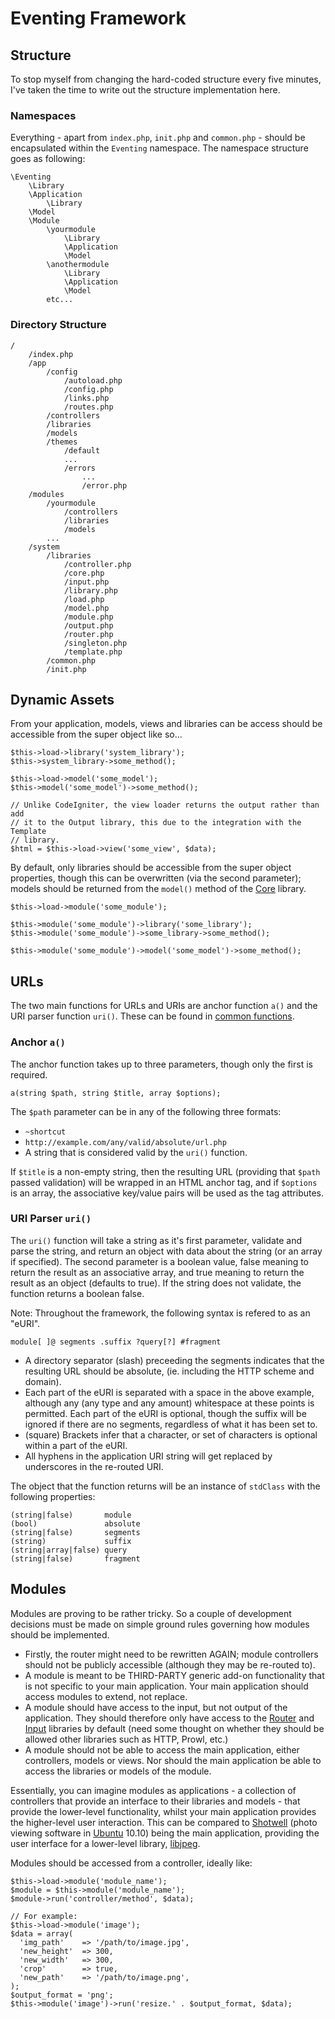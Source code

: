 # Eventing Framework

## Structure

To stop myself from changing the hard-coded structure every five minutes, I've
taken the time to write out the structure implementation here.

### Namespaces

Everything - apart from `index.php`, `init.php` and `common.php` - should be
encapsulated within the `Eventing` namespace. The namespace structure goes as
following:

    \Eventing
        \Library
        \Application
            \Library
        \Model
        \Module
            \yourmodule
                \Library
                \Application
                \Model
            \anothermodule
                \Library
                \Application
                \Model
            etc...

### Directory Structure

    /
        /index.php
        /app
            /config
                /autoload.php
                /config.php
                /links.php
                /routes.php
            /controllers
            /libraries
            /models
            /themes
                /default
                ...
                /errors
                    ...
                    /error.php
        /modules
            /yourmodule
                /controllers
                /libraries
                /models
            ...
        /system
            /libraries
                /controller.php
                /core.php
                /input.php
                /library.php
                /load.php
                /model.php
                /module.php
                /output.php
                /router.php
                /singleton.php
                /template.php
            /common.php
            /init.php

## Dynamic Assets

From your application, models, views and libraries can be access should be
accessible from the super object like so...

    $this->load->library('system_library');
    $this->system_library->some_method();

    $this->load->model('some_model');
    $this->model('some_model')->some_method();

    // Unlike CodeIgniter, the view loader returns the output rather than add
    // it to the Output library, this due to the integration with the Template
    // library.
    $html = $this->load->view('some_view', $data);

By default, only libraries should be accessible from the super object
properties, though this can be overwritten (via the second parameter); models
should be returned from the `model()` method of the [Core][7] library.

    $this->load->module('some_module');

    $this->module('some_module')->library('some_library');
    $this->module('some_module')->some_library->some_method();

    $this->module('some_module')->model('some_model')->some_method();

## URLs

The two main functions for URLs and URIs are anchor function `a()` and the URI
parser function `uri()`. These can be found in [common functions][4].

### Anchor `a()`

The anchor function takes up to three parameters, though only the first is
required.

    a(string $path, string $title, array $options);

The `$path` parameter can be in any of the following three formats:

- `~shortcut`
- `http://example.com/any/valid/absolute/url.php`
- A string that is considered valid by the `uri()` function.

If `$title` is a non-empty string, then the resulting URL (providing that
`$path` passed validation) will be wrapped in an HTML anchor tag, and if
`$options` is an array, the associative key/value pairs will be used as the tag
attributes.

### URI Parser `uri()`

The `uri()` function will take a string as it's first parameter, validate and
parse the string, and return an object with data about the string (or an array
if specified). The second parameter is a boolean value, false meaning to return
the result as an associative array, and true meaning to return the result as an
object (defaults to true). If the string does not validate, the function returns
a boolean false.

Note: Throughout the framework, the following syntax is refered to as an "eURI".

    module[ ]@ segments .suffix ?query[?] #fragment

- A directory separator (slash) preceeding the segments indicates that the
  resulting URL should be absolute, (ie. including the HTTP scheme and domain).
- Each part of the eURI is separated with a space in the above example, although
  any (any type and any amount) whitespace at these points is permitted. Each
  part of the eURI is optional, though the suffix will be ignored if there are
  no segments, regardless of what it has been set to.
- (square) Brackets infer that a character, or set of characters is optional
  within a part of the eURI.
- All hyphens in the application URI string will get replaced by underscores in
  the re-routed URI.

The object that the function returns will be an instance of `stdClass` with the
following properties:

    (string|false)       module
    (bool)               absolute
    (string|false)       segments
    (string)             suffix
    (string|array|false) query
    (string|false)       fragment

## Modules

Modules are proving to be rather tricky. So a couple of development decisions
must be made on simple ground rules governing how modules should be implemented.

- Firstly, the router might need to be rewritten AGAIN; module controllers
  should not be publicly accessible (although they may be re-routed to).
- A module is meant to be THIRD-PARTY generic add-on functionality that is not
  specific to your main application. Your main application should access modules
  to extend, not replace.
- A module should have access to the input, but not output of the application.
  They should therefore only have access to the [Router][5] and [Input][6]
  libraries by default (need some thought on whether they should be allowed
  other libraries such as HTTP, Prowl, etc.)
- A module should not be able to access the main application, either
  controllers, models or views. Nor should the main application be able to
  access the libraries or models of the module.

Essentially, you can imagine modules as applications - a collection of
controllers that provide an interface to their libraries and models - that
provide the lower-level functionality, whilst your main application provides the
higher-level user interaction. This can be compared to [Shotwell][3] (photo
viewing software in [Ubuntu][2] 10.10) being the main application, providing the
user interface for a lower-level library, [libjpeg][1].

Modules should be accessed from a controller, ideally like:

    $this->load->module('module_name');
    $module = $this->module('module_name');
    $module->run('controller/method', $data);

    // For example:
    $this->load->module('image');
    $data = array(
      'img_path'    => '/path/to/image.jpg',
      'new_height'  => 300,
      'new_width'   => 300,
      'crop'        => true,
      'new_path'    => '/path/to/image.png',
    );
    $output_format = 'png';
    $this->module('image')->run('resize.' . $output_format, $data);

[1]: http://en.wikipedia.org/wiki/Libjpeg "libjpeg on Wikipedia"
[2]: http://www.ubuntu.com/ "Ubuntu Linux Distrobution"
[3]: http://yorba.org/shotwell/ "Shotwell: Open source photo manager for GNOME"
[4]: https://github.com/lesshub/eventing/blob/master/system/common.php
     "Common functions (lesshub/eventing@master)"
[5]: https://github.com/lesshub/eventing/blob/master/system/libraries/router.php
     "Router library (lesshub/eventing@master)"
[6]: https://github.com/lesshub/eventing/blob/master/system/libraries/input.php
     "Input library (lesshub/eventing@master)"
[7]: https://github.com/lesshub/eventing/blob/master/system/libraries/core.php
     "Core library (lesshub/eventing@master)"
